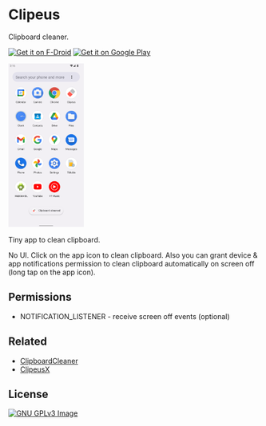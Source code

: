 # Clipeus

Clipboard cleaner.

[<img
     src="https://fdroid.gitlab.io/artwork/badge/get-it-on.png"
     alt="Get it on F-Droid"
     height="80">](https://f-droid.org/packages/me.lucky.clipeus/)
[<img
      src="https://play.google.com/intl/en_us/badges/images/generic/en-play-badge.png"
      alt="Get it on Google Play"
      height="80">](https://play.google.com/store/apps/details?id=me.lucky.clipeus)

<img 
     src="fastlane/metadata/android/en-US/images/phoneScreenshots/1.png" 
     width="30%" 
     height="30%">

Tiny app to clean clipboard.

No UI. Click on the app icon to clean clipboard. 
Also you can grant device & app notifications permission to clean clipboard automatically on 
screen off (long tap on the app icon).

## Permissions

* NOTIFICATION_LISTENER - receive screen off events (optional)

## Related

* [ClipboardCleaner](https://github.com/DeweyReed/ClipboardCleaner)
* [ClipeusX](https://github.com/x13a/ClipeusX)

## License

[![GNU GPLv3 Image](https://www.gnu.org/graphics/gplv3-127x51.png)](https://www.gnu.org/licenses/gpl-3.0.en.html)
